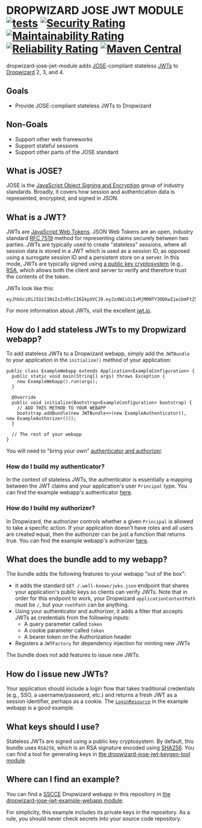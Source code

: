 # DROPWIZARD JOSE JWT MODULE [![tests](https://github.com/sigpwned/dropwizard-jose-jwt-module/actions/workflows/tests.yml/badge.svg)](https://github.com/sigpwned/dropwizard-jose-jwt-module/actions/workflows/tests.yml) [![Security Rating](https://sonarcloud.io/api/project_badges/measure?project=sigpwned_dropwizard-jose-jwt-module&metric=security_rating)](https://sonarcloud.io/summary/new_code?id=sigpwned_dropwizard-jose-jwt-module) [![Maintainability Rating](https://sonarcloud.io/api/project_badges/measure?project=sigpwned_dropwizard-jose-jwt-module&metric=sqale_rating)](https://sonarcloud.io/summary/new_code?id=sigpwned_dropwizard-jose-jwt-module) [![Reliability Rating](https://sonarcloud.io/api/project_badges/measure?project=sigpwned_dropwizard-jose-jwt-module&metric=reliability_rating)](https://sonarcloud.io/summary/new_code?id=sigpwned_dropwizard-jose-jwt-module) [![Maven Central](https://maven-badges.herokuapp.com/maven-central/com.sigpwned/dropwizard-jose-jwt-module/badge.svg)](https://maven-badges.herokuapp.com/maven-central/com.sigpwned/dropwizard-jose-jwt-module)

dropwizard-jose-jwt-module adds [JOSE](https://www.redhat.com/en/blog/jose-json-object-signing-and-encryption)-compliant stateless [JWTs](https://en.wikipedia.org/wiki/JSON_Web_Token) to [Dropwizard](https://www.dropwizard.io/) 2, 3, and 4.

## Goals

* Provide JOSE-compliant stateless JWTs to Dropwizard

## Non-Goals

* Support other web frameworks
* Support stateful sessions
* Support other parts of the JOSE standard

## What is JOSE?

JOSE is the [JavaScript Object Signing and Encryption](https://datatracker.ietf.org/group/jose/documents/) group of industry standards. Broadly, it covers how session and authentication data is represented, encrypted, and signed in JSON.

## What is a JWT?

JWTs are [JavaScript Web Tokens](https://jwt.io/). JSON Web Tokens are an open, industry standard [RFC 7519](https://tools.ietf.org/html/rfc7519) method for representing claims securely between two parties. JWTs are typically used to create "stateless" sessions, where all session data is stored in a JWT which is used as a session ID, as opposed using a surrogate session ID and a persistent store on a server. In this mode, JWTs are typically signed using [a public key cryptosystem](https://en.wikipedia.org/wiki/Public-key_cryptography) (e.g., [RSA](https://en.wikipedia.org/wiki/RSA_%28cryptosystem%29), which allows both the client and server to verify and therefore trust the contents of the token.

JWTs look like this:

    eyJhbGciOiJIUzI1NiIsInR5cCI6IkpXVCJ9.eyJzdWIiOiIxMjM0NTY3ODkwIiwibmFtZSI6IkpvaG4gRG9lIiwiaWF0IjoxNTE2MjM5MDIyfQ.SflKxwRJSMeKKF2QT4fwpMeJf36POk6yJV_adQssw5c

For more information about JWTs, visit the excellent [jwt.io](https://jwt.io/).

## How do I add stateless JWTs to my Dropwizard webapp?

To add stateless JWTs to a Dropwizard webapp, simply add the `JWTBundle` to your application in the `initialize()` method of your application:

    public class ExampleWebapp extends Application<ExampleConfiguration> {
      public static void main(String[] args) throws Exception {
        new ExampleWebapp().run(args);
      }
    
      @Override
      public void initialize(Bootstrap<ExampleConfiguration> bootstrap) {
        // ADD THIS METHOD TO YOUR WEBAPP
        bootstrap.addBundle(new JWTBundle<>(new ExampleAuthenticator(), new ExampleAuthorizer()));
      }

      // The rest of your webapp
    }

You will need to "bring your own" [authenticator and authorizer](https://www.dropwizard.io/en/latest/manual/auth.html).

### How do I build my authenticator?

In the context of stateless JWTs, the authenticator is essentially a mapping between the JWT claims and your application's user `Principal` type. You can find the example webapp's authenticator [here](https://github.com/sigpwned/dropwizard-jose-jwt-module/blob/main/dropwizard-jose-jwt-example-webapp/src/main/java/com/sigpwned/dropwizard/jose/jwt/example/webapp/auth/ExampleAuthenticator.java).

### How do I build my authorizer?

In Dropwizard, the authorizer controls whether a given `Principal` is allowed to take a specific action. If your application doesn't have roles and all users are created equal, then the authorizer can be just a function that returns true. You can find the example webapp's authorizer [here](https://github.com/sigpwned/dropwizard-jose-jwt-module/blob/main/dropwizard-jose-jwt-example-webapp/src/main/java/com/sigpwned/dropwizard/jose/jwt/example/webapp/auth/ExampleAuthorizer.java).

## What does the bundle add to my webapp?

The bundle adds the following features to your webapp "out of the box":

* It adds the standard `GET /.well-known/jwks.json` endpoint that shares your application's public keys so clients can verify JWTs. Note that in order for this endpoint to work, your Dropwizard `applicationContextPath` must be `/`, but your `rootPath` can be anything.
* Using your authenticator and authorizer, it adds a filter that accepts JWTs as credentials from the following inputs:
  * A query parameter called `token`
  * A cookie parameter called `token`
  * A bearer token on the Authorization header
* Registers a `JWTFactory` for dependency injection for minting new JWTs

The bundle does not add features to issue new JWTs.

## How do I issue new JWTs?

Your application should include a login flow that takes traditional credentials (e.g., SSO, a username/password, etc.) and returns a fresh JWT as a session identifier, perhaps as a cookie. The [`LoginResource`](https://github.com/sigpwned/dropwizard-jose-jwt-module/blob/main/dropwizard-jose-jwt-example-webapp/src/main/java/com/sigpwned/dropwizard/jose/jwt/example/webapp/resource/LoginResource.java) in the example webapp is a good example.

## What keys should I use?

Stateless JWTs are signed using a public key cryptosystem. By default, this bundle uses `RSA256`, which is an RSA signature encoded using [SHA256](https://en.wikipedia.org/wiki/SHA-2). You can find a tool for generating keys in [the dropwizard-jose-jwt-keygen-tool module](https://github.com/sigpwned/dropwizard-jose-jwt-module/tree/main/dropwizard-jose-jwt-keygen-tool).

## Where can I find an example?

You can find a [SSCCE](http://sscce.org/) Dropwizard webapp in this repository in [the dropwizard-jose-jwt-example-webapp module](https://github.com/sigpwned/dropwizard-jose-jwt-module/tree/main/dropwizard-jose-jwt-example-webapp).

For simplicity, this example includes its private keys in the repository. As a rule, you should never check secrets into your source code repository.
